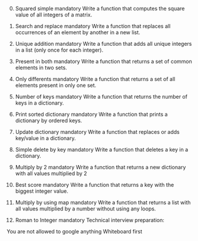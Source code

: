 0. Squared simple
mandatory
Write a function that computes the square value of all integers of a matrix.

1. Search and replace
mandatory
Write a function that replaces all occurrences of an element by another in a new list.

2. Unique addition
mandatory
Write a function that adds all unique integers in a list (only once for each integer).

3. Present in both
mandatory
Write a function that returns a set of common elements in two sets.

4. Only differents
mandatory
Write a function that returns a set of all elements present in only one set.

5. Number of keys
mandatory
Write a function that returns the number of keys in a dictionary.

6. Print sorted dictionary
mandatory
Write a function that prints a dictionary by ordered keys.

7. Update dictionary
mandatory
Write a function that replaces or adds key/value in a dictionary.

8. Simple delete by key
mandatory
Write a function that deletes a key in a dictionary.

9. Multiply by 2
mandatory
Write a function that returns a new dictionary with all values multiplied by 2

10. Best score
mandatory
Write a function that returns a key with the biggest integer value.

11. Multiply by using map
mandatory
Write a function that returns a list with all values multiplied by a number without using any loops.

12. Roman to Integer
mandatory
Technical interview preparation:

You are not allowed to google anything
Whiteboard first
